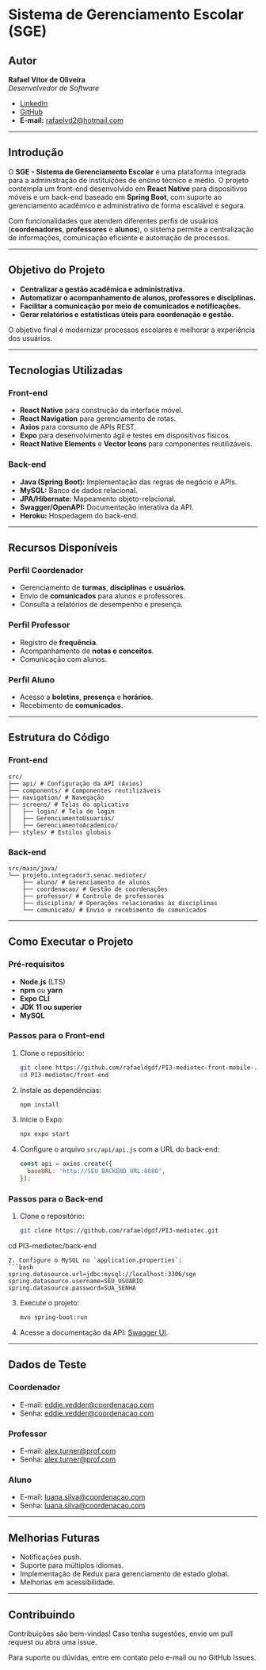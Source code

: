 
# Sistema de Gerenciamento Escolar (SGE)

## Autor
**Rafael Vitor de Oliveira**  
*Desenvolvedor de Software*

- [LinkedIn](https://www.linkedin.com/in/rafaelvitor2/)  
- [GitHub](https://github.com/rafaeldgdf)  
- **E-mail:** [rafaelvd2@hotmail.com](mailto:rafaelvd2@hotmail.com)

---

## Introdução
O **SGE - Sistema de Gerenciamento Escolar** é uma plataforma integrada para a administração de instituições de ensino técnico e médio. O projeto contempla um front-end desenvolvido em **React Native** para dispositivos móveis e um back-end baseado em **Spring Boot**, com suporte ao gerenciamento acadêmico e administrativo de forma escalável e segura.  

Com funcionalidades que atendem diferentes perfis de usuários (**coordenadores**, **professores** e **alunos**), o sistema permite a centralização de informações, comunicação eficiente e automação de processos.

---

## Objetivo do Projeto
- **Centralizar a gestão acadêmica e administrativa.**
- **Automatizar o acompanhamento de alunos, professores e disciplinas.**
- **Facilitar a comunicação por meio de comunicados e notificações.**
- **Gerar relatórios e estatísticas úteis para coordenação e gestão.**

O objetivo final é modernizar processos escolares e melhorar a experiência dos usuários.

---

## Tecnologias Utilizadas

### Front-end
- **React Native** para construção da interface móvel.
- **React Navigation** para gerenciamento de rotas.
- **Axios** para consumo de APIs REST.
- **Expo** para desenvolvimento ágil e testes em dispositivos físicos.
- **React Native Elements** e **Vector Icons** para componentes reutilizáveis.

### Back-end
- **Java (Spring Boot):** Implementação das regras de negócio e APIs.
- **MySQL:** Banco de dados relacional.
- **JPA/Hibernate:** Mapeamento objeto-relacional.
- **Swagger/OpenAPI:** Documentação interativa da API.
- **Heroku:** Hospedagem do back-end.

---

## Recursos Disponíveis

### Perfil Coordenador
- Gerenciamento de **turmas**, **disciplinas** e **usuários**.
- Envio de **comunicados** para alunos e professores.
- Consulta a relatórios de desempenho e presença.

### Perfil Professor
- Registro de **frequência**.
- Acompanhamento de **notas e conceitos**.
- Comunicação com alunos.

### Perfil Aluno
- Acesso a **boletins**, **presença** e **horários**.
- Recebimento de **comunicados**.

---

## Estrutura do Código

### Front-end
```
src/
├── api/ # Configuração da API (Axios)
├── components/ # Componentes reutilizáveis
├── navigation/ # Navegação
├── screens/ # Telas do aplicativo
│   ├── login/ # Tela de login
│   ├── GerenciamentoUsuarios/
│   ├── GerenciamentoAcademico/
├── styles/ # Estilos globais
```

### Back-end
```
src/main/java/
└── projeto.integrador3.senac.mediotec/
    ├── aluno/ # Gerenciamento de alunos
    ├── coordenacao/ # Gestão de coordenações
    ├── professor/ # Controle de professores
    ├── disciplina/ # Operações relacionadas às disciplinas
    └── comunicado/ # Envio e recebimento de comunicados
```

---

## Como Executar o Projeto

### Pré-requisitos
- **Node.js** (LTS)
- **npm** ou **yarn**
- **Expo CLI**
- **JDK 11 ou superior**
- **MySQL**

### Passos para o Front-end
1. Clone o repositório:
   ```bash
   git clone https://github.com/rafaeldgdf/PI3-mediotec-front-mobile-.git
   cd PI3-mediotec/front-end
   ```
2. Instale as dependências:
   ```bash
   npm install
   ```
3. Inicie o Expo:
   ```bash
   npx expo start
   ```
4. Configure o arquivo `src/api/api.js` com a URL do back-end:
   ```javascript
   const api = axios.create({
     baseURL: 'http://SEU_BACKEND_URL:8080',
   });
   ```

### Passos para o Back-end



1. Clone o repositório:
   ```bash
   git clone https://github.com/rafaeldgdf/PI3-mediotec.git
  cd PI3-mediotec/back-end
   ```
2. Configure o MySQL no `application.properties`:
   ```bash
   spring.datasource.url=jdbc:mysql://localhost:3306/sge
   spring.datasource.username=SEU_USUARIO
   spring.datasource.password=SUA_SENHA
   ```
3. Execute o projeto:
   ```bash
   mvn spring-boot:run
   ```
4. Acesse a documentação da API: [Swagger UI](http://localhost:8080/swagger-ui/).

---

## Dados de Teste

### Coordenador
- E-mail: eddie.vedder@coordenacao.com
- Senha: eddie.vedder@coordenacao.com

### Professor
- E-mail: alex.turner@prof.com
- Senha: alex.turner@prof.com

### Aluno
- E-mail: luana.silva@coordenacao.com
- Senha: luana.silva@coordenacao.com

---

## Melhorias Futuras
- Notificações push.
- Suporte para múltiplos idiomas.
- Implementação de Redux para gerenciamento de estado global.
- Melhorias em acessibilidade.

---

## Contribuindo
Contribuições são bem-vindas! Caso tenha sugestões, envie um pull request ou abra uma issue.

Para suporte ou dúvidas, entre em contato pelo e-mail ou no GitHub Issues.
